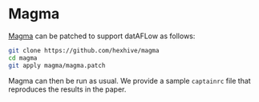 # Magma

[Magma](https://hexhive.epfl.ch/magma/) can be patched to support datAFLow as
follows:

```bash
git clone https://github.com/hexhive/magma
cd magma
git apply magma/magma.patch
```

Magma can then be run as usual. We provide a sample `captainrc` file that
reproduces the results in the paper.
